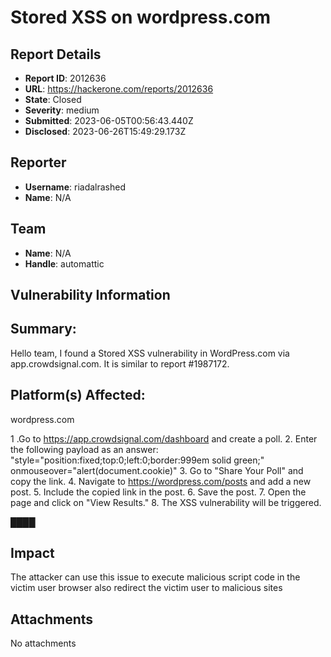 # Stored XSS on wordpress.com

## Report Details
- **Report ID**: 2012636
- **URL**: https://hackerone.com/reports/2012636
- **State**: Closed
- **Severity**: medium
- **Submitted**: 2023-06-05T00:56:43.440Z
- **Disclosed**: 2023-06-26T15:49:29.173Z

## Reporter
- **Username**: riadalrashed
- **Name**: N/A

## Team
- **Name**: N/A
- **Handle**: automattic

## Vulnerability Information
## Summary:
Hello team,
I found a Stored XSS vulnerability in WordPress.com via app.crowdsignal.com. It is similar to report #1987172.

## Platform(s) Affected:
wordpress.com

1 .Go to https://app.crowdsignal.com/dashboard and create a poll.
2. Enter the following payload as an answer: "style="position:fixed;top:0;left:0;border:999em solid green;" onmouseover="alert(document.cookie)"
3. Go to "Share Your Poll" and copy the link.
4. Navigate to https://wordpress.com/posts and add a new post.
5. Include the copied link in the post.
6. Save the post.
7. Open the page and click on "View Results."
8. The XSS vulnerability will be triggered.

████

## Impact

The attacker can use this issue to execute malicious script code in the victim user browser also redirect the victim user to malicious sites

## Attachments
No attachments
